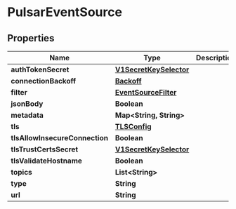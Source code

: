 

# PulsarEventSource

## Properties

Name | Type | Description | Notes
------------ | ------------- | ------------- | -------------
**authTokenSecret** | [**V1SecretKeySelector**](V1SecretKeySelector.md) |  |  [optional]
**connectionBackoff** | [**Backoff**](Backoff.md) |  |  [optional]
**filter** | [**EventSourceFilter**](EventSourceFilter.md) |  |  [optional]
**jsonBody** | **Boolean** |  |  [optional]
**metadata** | **Map&lt;String, String&gt;** |  |  [optional]
**tls** | [**TLSConfig**](TLSConfig.md) |  |  [optional]
**tlsAllowInsecureConnection** | **Boolean** |  |  [optional]
**tlsTrustCertsSecret** | [**V1SecretKeySelector**](V1SecretKeySelector.md) |  |  [optional]
**tlsValidateHostname** | **Boolean** |  |  [optional]
**topics** | **List&lt;String&gt;** |  |  [optional]
**type** | **String** |  |  [optional]
**url** | **String** |  |  [optional]



